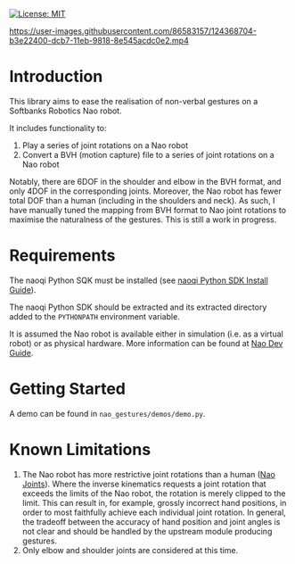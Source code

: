 [![License: MIT](https://img.shields.io/badge/License-MIT-yellow.svg)](https://opensource.org/licenses/MIT)

https://user-images.githubusercontent.com/86583157/124368704-b3e22400-dcb7-11eb-9818-8e545acdc0e2.mp4

# Introduction

This library aims to ease the realisation of non-verbal gestures on a Softbanks Robotics Nao robot.

It includes functionality to:
1. Play a series of joint rotations on a Nao robot
2. Convert a BVH (motion capture) file to a series of joint rotations on a Nao robot

Notably, there are 6DOF in the shoulder and elbow in the BVH format, and only 4DOF in the corresponding joints. 
Moreover, the Nao robot has fewer total DOF than a human (including in the shoulders and neck). As such, I have manually
tuned the mapping from BVH format to Nao joint rotations to maximise the naturalness of the gestures. This is still a
work in progress.

# Requirements

The naoqi Python SQK must be installed (see [naoqi Python SDK Install Guide](http://doc.aldebaran.com/2-1/dev/python/install_guide.html#python-install-guide)).

The naoqi Python SDK should be extracted and its extracted directory added to the `PYTHONPATH` environment variable.

It is assumed the Nao robot is available either in simulation (i.e. as a virtual robot) or as physical hardware. More 
information can be found at [Nao Dev Guide](http://doc.aldebaran.com/2-5/index_dev_guide.html).

# Getting Started

A demo can be found in `nao_gestures/demos/demo.py`.

# Known Limitations

1. The Nao robot has more restrictive joint rotations than a human ([Nao Joints](http://doc.aldebaran.com/2-1/family/robots/joints_robot.html)). Where the inverse kinematics requests a joint rotation that exceeds the limits of the Nao robot, the rotation is merely clipped to the limit. This can result in, for example, grossly incorrect hand positions, in order to most faithfully achieve each individual joint rotation. In general, the tradeoff between the accuracy of hand position and joint angles is not clear and should be handled by the upstream module producing gestures.
2. Only elbow and shoulder joints are considered at this time.
